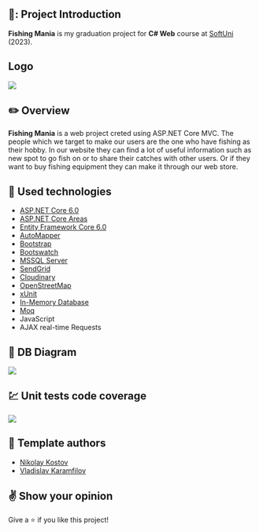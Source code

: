 ## 🎣: Project Introduction

**Fishing Mania** is my graduation project for **C# Web** course at [SoftUni](https://softuni.bg/ "SoftUni") (2023).

## Logo
![](https://res.cloudinary.com/dksccul6u/image/upload/v1691405512/aeneygsqcz3yrj6zx1h4.png)

## :pencil2: Overview

**Fishing Mania** is a web project creted using ASP.NET Core MVC. The people which we target to make our users are the one who have fishing as their hobby. In our website they can find a lot of useful information such as new spot to go fish on or to share their catches with other users. Or if they want to buy fishing equipment they can make it through our web store.

## :hammer: Used technologies
* [ASP.NET Core 6.0](https://dotnet.microsoft.com/en-us/download/dotnet/6.0)
* [ASP.NET Core Areas](https://learn.microsoft.com/en-us/aspnet/core/mvc/controllers/areas?view=aspnetcore-6.0)
* [Entity Framework Core 6.0](https://learn.microsoft.com/en-us/ef/core/)
* [AutoMapper](https://automapper.org/)
* [Bootstrap](https://github.com/twbs/bootstrap)
* [Bootswatch](https://bootswatch.com/)
* [MSSQL Server](https://www.microsoft.com/en-us/sql-server)
* [SendGrid](https://sendgrid.com/)
* [Cloudinary](https://cloudinary.com/)
* [OpenStreetMap](https://www.openstreetmap.org/)
* [xUnit](https://github.com/xunit/xunit)
* [In-Memory Database](https://learn.microsoft.com/en-us/sql/relational-databases/in-memory-database?view=sql-server-ver16)
* [Moq](https://github.com/moq/moq)
* JavaScript
* AJAX real-time Requests

## :wrench: DB Diagram
![](https://res.cloudinary.com/dksccul6u/image/upload/v1691404629/iwbfvbysfvpz3febi4ms.png)

## :chart: Unit tests code coverage
![](https://res.cloudinary.com/dksccul6u/image/upload/v1691404610/cjzbxvfoklqds4oegyex.png)

## :muscle: Template authors

- [Nikolay Kostov](https://github.com/NikolayIT)
- [Vladislav Karamfilov](https://github.com/vladislav-karamfilov)

## :v: Show your opinion
Give a :star: if you like this project!
